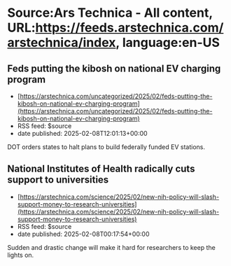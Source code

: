 # Source:Ars Technica - All content, URL:https://feeds.arstechnica.com/arstechnica/index, language:en-US

## Feds putting the kibosh on national EV charging program
 - [https://arstechnica.com/uncategorized/2025/02/feds-putting-the-kibosh-on-national-ev-charging-program](https://arstechnica.com/uncategorized/2025/02/feds-putting-the-kibosh-on-national-ev-charging-program)
 - RSS feed: $source
 - date published: 2025-02-08T12:01:13+00:00

DOT orders states to halt plans to build federally funded EV stations.

## National Institutes of Health radically cuts support to universities
 - [https://arstechnica.com/science/2025/02/new-nih-policy-will-slash-support-money-to-research-universities](https://arstechnica.com/science/2025/02/new-nih-policy-will-slash-support-money-to-research-universities)
 - RSS feed: $source
 - date published: 2025-02-08T00:17:54+00:00

Sudden and drastic change will make it hard for researchers to keep the lights on.

